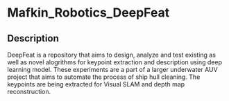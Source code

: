# Mafkin_Robotics_DeepFeat

## Description
DeepFeat is a repository that aims to design, analyze and test existing as well as novel alogrithms for keypoint extraction and description using deep learning model. These experiments are a part of a larger underwater AUV project 
that aims to automate the process of ship hull cleaning. The keypoints are being extracted for Visual SLAM and depth map reconstruction.
